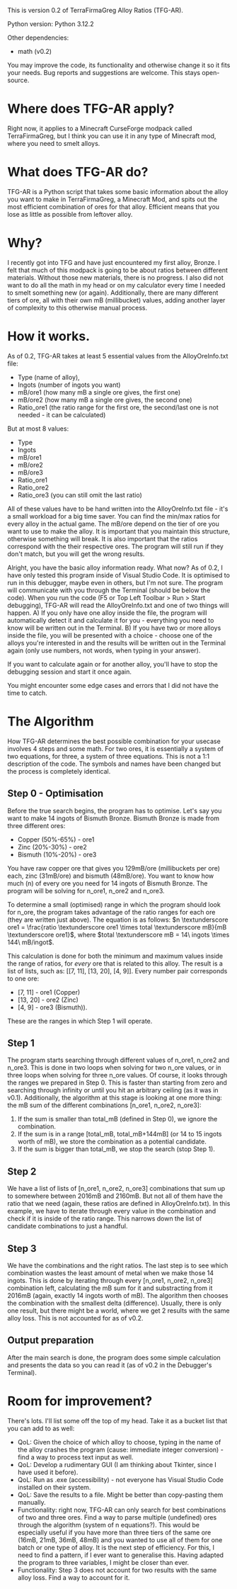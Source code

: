 This is version 0.2 of TerraFirmaGreg Alloy Ratios (TFG-AR).

Python version: Python 3.12.2

Other dependencies:
- math (v0.2)

You may improve the code, its functionality and otherwise change it so it fits your needs. Bug reports and suggestions are welcome. This stays open-source.

# Where does TFG-AR apply?
Right now, it applies to a Minecraft CurseForge modpack called TerraFirmaGreg, but I think you can use it in any type of Minecraft mod, where you need to smelt alloys.

# What does TFG-AR do?
TFG-AR is a Python script that takes some basic information about the alloy you want to make in TerraFirmaGreg, a Minecraft Mod, and spits out the most efficient combination of ores
for that alloy. Efficient means that you lose as little as possible from leftover alloy.

# Why?
I recently got into TFG and have just encountered my first alloy, Bronze. I felt that much of this modpack is going to be about ratios between different materials. Without those new
materials, there is no progress. I also did not want to do all the math in my head or on my calculator every time I needed to smelt something new (or again). Additionally, there are
many different tiers of ore, all with their own mB (millibucket) values, adding another layer of complexity to this otherwise manual process.

# How it works.
As of 0.2, TFG-AR takes at least 5 essential values from the AlloyOreInfo.txt file: 
- Type (name of alloy), 
- Ingots (number of ingots you want)
- mB/ore1 (how many mB a single ore gives, the first one)
- mB/ore2 (how many mB a single ore gives, the second one)
- Ratio_ore1 (the ratio range for the first ore, the second/last one is not needed - it can be calculated)

But at most 8 values:
- Type
- Ingots
- mB/ore1
- mB/ore2
- mB/ore3
- Ratio_ore1
- Ratio_ore2
- Ratio_ore3 (you can still omit the last ratio)

All of these values have to be hand written into the AlloyOreInfo.txt file - it's a small workload for a big time saver. You can find the min/max ratios for every alloy in the 
actual game. The mB/ore depend on the tier of ore you want to use to make the alloy. It is important that you maintain this structure, otherwise something will break. It is also important that the ratios correspond with the their respective ores. The program will still run if they don't match, but you will get the wrong results.

Alright, you have the basic alloy information ready. What now? As of 0.2, I have only tested this program inside of Visual Studio Code. It is optimised to run in this debugger, maybe
even in others, but I'm not sure. The program will communicate with you through the Terminal (should be below the code). 
When you run the code (F5 or Top Left Toolbar > Run > Start debugging), TFG-AR will read the AlloyOreInfo.txt and one of two things will happen. A) If you only have one alloy inside
the file, the program will automatically detect it and calculate it for you - everything you need to know will be written out in the Terminal. B) If you have two or more alloys
inside the file, you will be presented with a choice - choose one of the alloys you're interested in and the results will be written out in the Terminal again (only use numbers, not words, when typing in your answer).

If you want to calculate again or for another alloy, you'll have to stop the debugging session and start it once again.

You might encounter some edge cases and errors that I did not have the time to catch.

# The Algorithm
How TFG-AR determines the best possible combination for your usecase involves 4 steps and some math. For two ores, it is essentially a system of two equations, for three, a system of three equations. This is not a 1:1 description of the code. The symbols and names have been changed but the process is completely identical.
## Step 0 - Optimisation
Before the true search begins, the program has to optimise. Let's say you want to make 14 ingots of Bismuth Bronze. Bismuth Bronze is made from three different ores:
- Copper (50%-65%) - ore1
- Zinc (20%-30%) - ore2
- Bismuth (10%-20%) - ore3

You have raw copper ore that gives you 129mB/ore (millibuckets per ore) each, zinc (31mB/ore) and bismuth (48mB/ore). You want to know how much (n) of every ore you need for 14 ingots of Bismuth Bronze. The program will be solving for n_ore1, n_ore2 and n_ore3.

To determine a small (optimised) range in which the program should look for n_ore, the program takes advantage of the ratio ranges for each ore (they are written just above). The equation is as follows: $n \textunderscore ore1 = \frac{ratio \textunderscore ore1 \times total \textunderscore mB}{mB \textunderscore ore1}$, where $total \textunderscore mB = 14\ ingots \times 144\ mB/ingot$.

This calculation is done for both the minimum and maximum values inside the range of ratios, for *every* ore that is related to this alloy. The result is a list of lists, such as: [[7, 11], [13, 20], [4, 9]]. Every number pair corresponds to one ore:
- [7, 11] - ore1 (Copper)
- [13, 20] - ore2 (Zinc)
- [4, 9] - ore3 (Bismuth)).

These are the ranges in which Step 1 will operate.
## Step 1
The program starts searching through different values of n_ore1, n_ore2 and n_ore3. This is done in two loops when solving for two n_ore values, or in three loops when solving for three n_ore values. Of course, it looks through the ranges we prepared in Step 0. This is faster than starting from zero and searching through infinity or until you hit an arbitrary ceiling (as it was in v0.1). Additionally, the algorithm at this stage is looking at one more thing: the mB sum of the different combinations [n_ore1, n_ore2, n_ore3]:
1) If the sum is smaller than total_mB (defined in Step 0), we ignore the combination.
2) If the sum is in a range [total_mB, total_mB+144mB] (or 14 to 15 ingots worth of mB), we store the combination as a potential candidate.
3) If the sum is bigger than total_mB, we stop the search (stop Step 1).
## Step 2
We have a list of lists of [n_ore1, n_ore2, n_ore3] combinations that sum up to somewhere between 2016mB and 2160mB. But not all of them have the ratio that we need (again, these ratios are defined in AlloyOreInfo.txt). In this example, we have to iterate through every value in the combination and check if it is inside of the ratio range. This narrows down the list of candidate combinations to just a handful.
## Step 3
We have the combinations and the right ratios. The last step is to see which combination wastes the least amount of metal when we make those 14 ingots. This is done by iterating through every [n_ore1, n_ore2, n_ore3] combination left, calculating the mB sum for it and substracting from it 2016mB (again, exactly 14 ingots worth of mB). The algorithm then chooses the combination with the smallest delta (difference). Usually, there is only one result, but there might be a world, where we get 2 results with the same alloy loss. This is not accounted for as of v0.2.
## Output preparation
After the main search is done, the program does some simple calculation and presents the data so you can read it (as of v0.2 in the Debugger's Terminal).

# Room for improvement?
There's lots. I'll list some off the top of my head. Take it as a bucket list that you can add to as well:
- QoL: Given the choice of which alloy to choose, typing in the name of the alloy crashes the program (cause: immediate integer conversion) - find a way to process text input as well.
- QoL: Develop a rudimentary GUI (I am thinking about Tkinter, since I have used it before).
- QoL: Run as .exe (accessibility) - not everyone has Visual Studio Code installed on their system.
- QoL: Save the results to a file. Might be better than copy-pasting them manually.
- Functionality: right now, TFG-AR can only search for best combinations of two and three ores. Find a way to parse multiple (undefined) ores through the algorithm (system of n equations?). This would be especially
useful if you have more than three tiers of the same ore (16mB, 21mB, 36mB, 48mB) and you wanted to use all of them for one batch or one type of alloy. It is the next step of efficiency. For this, I need to
find a pattern, if I ever want to generalise this. Having adapted the program to three variables, I might be closer than ever.
- Functionality: Step 3 does not account for two results with the same alloy loss. Find a way to account for it.

